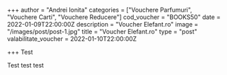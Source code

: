 +++
author = "Andrei Ionita"
categories = ["Vouchere Parfumuri", "Vouchere Carti", "Vouchere Reducere"]
cod_voucher = "BOOKS50"
date = 2022-01-09T22:00:00Z
description = "Voucher Elefant.ro"
image = "/images/post/post-1.jpg"
title = "Voucher Elefant.ro"
type = "post"
valabilitate_voucher = 2022-01-10T22:00:00Z

+++
Test

Test test test